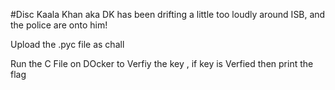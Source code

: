 #Disc
    Kaala Khan aka DK has been drifting a little too loudly around ISB, and the police are onto him!

Upload the .pyc file as chall

Run the C File on DOcker to Verfiy the key , if key is Verfied then print the flag 

